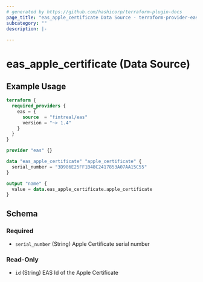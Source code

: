 ```yaml
---
# generated by https://github.com/hashicorp/terraform-plugin-docs
page_title: "eas_apple_certificate Data Source - terraform-provider-eas"
subcategory: ""
description: |-
  
---
```


# eas_apple_certificate (Data Source)



## Example Usage

```terraform
terraform {
  required_providers {
    eas = {
      source  = "fintreal/eas"
      version = "~> 1.4"
    }
  }
}

provider "eas" {}

data "eas_apple_certificate" "apple_certificate" {
  serial_number = "3D986E25FF1B48C2417853A07AA15C55"
}

output "name" {
  value = data.eas_apple_certificate.apple_certificate
}
```

<!-- schema generated by tfplugindocs -->
## Schema

### Required

- `serial_number` (String) Apple Certificate serial number

### Read-Only

- `id` (String) EAS Id of the Apple Certificate
